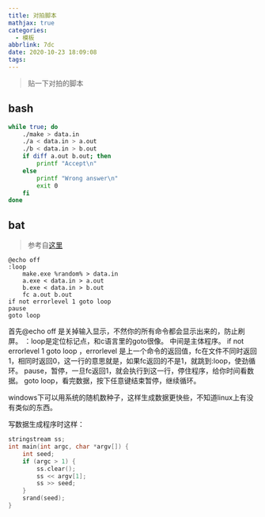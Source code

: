 ```yaml
---
title: 对拍脚本
mathjax: true
categories:
  - 模板
abbrlink: 7dc
date: 2020-10-23 18:09:08
tags:
---
```



> 贴一下对拍的脚本


## bash

```BASH
while true; do
    ./make > data.in
    ./a < data.in > a.out
    ./b < data.in > b.out
    if diff a.out b.out; then 
        printf "Accept\n"
    else
        printf "Wrong answer\n"
        exit 0
    fi 
done
```



## bat

> 参考自[这里](https://blog.csdn.net/weixin-41162823/article/details/87382479)

```
@echo off  
:loop  
    make.exe %random% > data.in
    a.exe < data.in > a.out
    b.exe < data.in > b.out
    fc a.out b.out 
if not errorlevel 1 goto loop  
pause
goto loop
```

首先@echo off 是关掉输入显示，不然你的所有命令都会显示出来的，防止刷屏。 
：loop是定位标记点，和c语言里的goto很像。 
中间是主体程序。 
if not errorlevel 1 goto loop ，errorlevel 是上一个命令的返回值，fc在文件不同时返回1，相同时返回$0$，这一行的意思就是，如果fc返回的不是$1$，就跳到:loop，使劲循环。 
pause，暂停，一旦fc返回$1$，就会执行到这一行，停住程序，给你时间看数据。 
goto loop，看完数据，按下任意键结束暂停，继续循环。

$\text{windows}$下可以用系统的随机数种子，这样生成数据更快些，不知道$\text{linux}$上有没有类似的东西。

写数据生成程序时这样：

```cpp
stringstream ss;
int main(int argc, char *argv[]) {
    int seed;
    if (argc > 1) {
        ss.clear();
        ss << argv[1];
        ss >> seed;
    }
    srand(seed);
}
```

